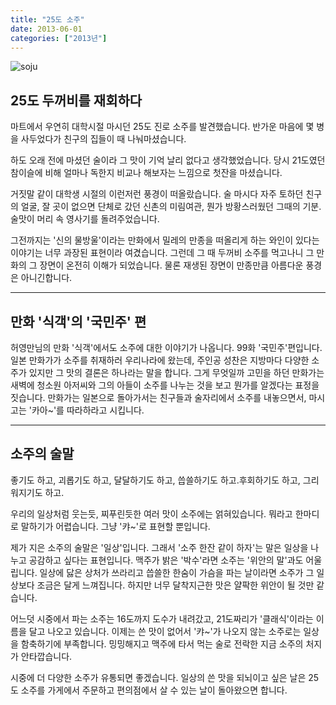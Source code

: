 ```yaml
---
title: "25도 소주"
date: 2013-06-01
categories: ["2013년"]
---
```


![soju](/soju.jpg)

## 25도 두꺼비를 재회하다

마트에서 우연히 대학시절 마시던 25도 진로 소주를 발견했습니다. 반가운 마음에 몇 병을 사두었다가 친구의 집들이 때 나눠마셨습니다.

하도 오래 전에 마셨던 술이라 그 맛이 기억 날리 없다고 생각했었습니다. 당시 21도였던 참이슬에 비해 얼마나 독한지 비교나 해보자는 느낌으로 첫잔을 마셨습니다.

거짓말 같이 대학생 시절의 이런저런 풍경이 떠올랐습니다.
술 마시다 자주 토하던 친구의 얼굴, 잘 곳이 없으면 단체로 갔던 신촌의 미림여관, 뭔가 방황스러웠던 그때의 기분. 술맛이 머리 속 영사기를 돌려주었습니다.

그전까지는  '신의 물방울'이라는 만화에서 밀레의 만종을 떠올리게 하는 와인이 있다는 이야기는 너무 과장된 표현이라 여겼습니다. 그런데 그 때 두꺼비 소주를 먹고나니 그 만화의 그 장면이 온전히 이해가 되었습니다. 물론 재생된 장면이 만종만큼 아름다운 풍경은 아니긴합니다.


---

## 만화 '식객'의 '국민주' 편

허영만님의 만화 '식객'에서도  소주에 대한 이야기가 나옵니다. 99화 '국민주'편입니다. 일본 만화가가 소주를 취재하러 우리나라에 왔는데, 주인공 성찬은 지방마다 다양한 소주가 있지만 그 맛의 결론은 하나라는 말을 합니다. 그게 무엇일까 고민을 하던 만화가는 새벽에 청소원 아저씨와 그의 아들이 소주를 나누는 것을 보고 뭔가를 알겠다는 표정을 짓습니다. 만화가는 일본으로 돌아가서는 친구들과 술자리에서 소주를 내놓으면서, 마시고는 '카아~'를 따라하라고 시킵니다.

---

## 소주의 술말

좋기도 하고, 괴롭기도 하고, 달달하기도 하고, 씁쓸하기도 하고.후회하기도 하고, 그리워지기도 하고.

우리의 일상처럼 웃는듯, 찌푸린듯한 여러 맛이 소주에는 얽혀있습니다. 뭐라고 한마디로 말하기가 어렵습니다. 그냥 '캬~'로 표현할 뿐입니다.


제가 지은  소주의 술말은 '일상'입니다. 그래서 '소주 한잔 같이 하자'는 말은  일상을 나누고 공감하고 싶다는 표현입니다. 맥주가 밝은 '박수'라면 소주는  '위안의 말'과도 어울립니다.  일상에 닳은 상처가 쓰라리고 씁쓸한 한숨이 가슴을 파는 날이라면 소주가 그 일상보다 조금은 달게 느껴집니다. 하지만 너무 달착지근한 맛은 얄팍한 위안이 될 것만 같습니다.


어느덧 시중에서 파는 소주는 16도까지 도수가 내려갔고, 21도짜리가 '클래식'이라는 이름을 달고 나오고 있습니다. 이제는 쓴 맛이 없어서 '캬~'가 나오지 않는  소주로는  일상을 함축하기에 부족합니다. 밍밍해지고 맥주에 타서 먹는 술로 전락한 지금  소주의 처지가  안타깝습니다.

시중에 더 다양한 소주가 유통되면 좋겠습니다. 일상의 쓴 맛을 되뇌이고 싶은 날은 25도 소주를 가게에서 주문하고 편의점에서 살 수 있는 날이 돌아왔으면 합니다.
